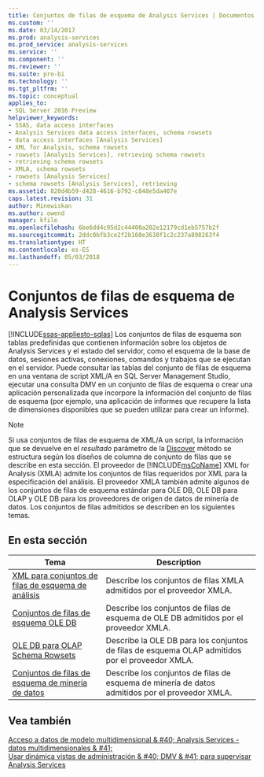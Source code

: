 ```yaml
---
title: Conjuntos de filas de esquema de Analysis Services | Documentos de Microsoft
ms.custom: ''
ms.date: 03/14/2017
ms.prod: analysis-services
ms.prod_service: analysis-services
ms.service: ''
ms.component: ''
ms.reviewer: ''
ms.suite: pro-bi
ms.technology: ''
ms.tgt_pltfrm: ''
ms.topic: conceptual
applies_to:
- SQL Server 2016 Preview
helpviewer_keywords:
- SSAS, data access interfaces
- Analysis Services data access interfaces, schema rowsets
- data access interfaces [Analysis Services]
- XML for Analysis, schema rowsets
- rowsets [Analysis Services], retrieving schema rowsets
- retrieving schema rowsets
- XMLA, schema rowsets
- rowsets [Analysis Services]
- schema rowsets [Analysis Services], retrieving
ms.assetid: 820d4b59-d428-4616-b792-c848e5da407e
caps.latest.revision: 31
author: Minewiskan
ms.author: owend
manager: kfile
ms.openlocfilehash: 6be6dd4c95d2c44400a202e12179cd1eb5757b2f
ms.sourcegitcommit: 2ddc0bfb3ce2f2b160e3638f1c2c237a898263f4
ms.translationtype: HT
ms.contentlocale: es-ES
ms.lasthandoff: 05/03/2018
---
```

# <a name="analysis-services-schema-rowsets"></a>Conjuntos de filas de esquema de Analysis Services
[!INCLUDE[ssas-appliesto-sqlas](../../includes/ssas-appliesto-sqlas.md)]
  Los conjuntos de filas de esquema son tablas predefinidas que contienen información sobre los objetos de Analysis Services y el estado del servidor, como el esquema de la base de datos, sesiones activas, conexiones, comandos y trabajos que se ejecutan en el servidor. Puede consultar las tablas del conjunto de filas de esquema en una ventana de script XML/A en SQL Server Management Studio, ejecutar una consulta DMV en un conjunto de filas de esquema o crear una aplicación personalizada que incorpore la información del conjunto de filas de esquema (por ejemplo, una aplicación de informes que recupere la lista de dimensiones disponibles que se pueden utilizar para crear un informe).  
  
> [!NOTE]  
>  Si usa conjuntos de filas de esquema de XML/A un script, la información que se devuelve en el *resultado* parámetro de la [Discover](../../analysis-services/xmla/xml-elements-methods-discover.md) método se estructura según los diseños de columna de conjunto de filas que se describe en esta sección. El proveedor de [!INCLUDE[msCoName](../../includes/msconame-md.md)] XML for Analysis (XMLA) admite los conjuntos de filas requeridos por XML para la especificación del análisis. El proveedor XMLA también admite algunos de los conjuntos de filas de esquema estándar para OLE DB, OLE DB para OLAP y OLE DB para los proveedores de origen de datos de minería de datos. Los conjuntos de filas admitidos se describen en los siguientes temas.  
  
## <a name="in-this-section"></a>En esta sección  
  
|Tema|Description|  
|-----------|-----------------|  
|[XML para conjuntos de filas de esquema de análisis](../../analysis-services/schema-rowsets/xml/xml-for-analysis-schema-rowsets.md)|Describe los conjuntos de filas XMLA admitidos por el proveedor XMLA.|  
|[Conjuntos de filas de esquema OLE DB](../../analysis-services/schema-rowsets/ole-db/ole-db-schema-rowsets.md)|Describe los conjuntos de filas de esquema de OLE DB admitidos por el proveedor XMLA.|  
|[OLE DB para OLAP Schema Rowsets](../../analysis-services/schema-rowsets/ole-db-olap/ole-db-for-olap-schema-rowsets.md)|Describe la OLE DB para los conjuntos de filas de esquema OLAP admitidos por el proveedor XMLA.|  
|[Conjuntos de filas de esquema de minería de datos](../../analysis-services/schema-rowsets/data-mining/data-mining-schema-rowsets.md)|Describe los conjuntos de filas de esquema de minería de datos admitidos por el proveedor XMLA.|  
  
## <a name="see-also"></a>Vea también  
 [Acceso a datos de modelo multidimensional & #40; Analysis Services - datos multidimensionales & #41;](../../analysis-services/multidimensional-models/mdx/multidimensional-model-data-access-analysis-services-multidimensional-data.md)   
 [Usar dinámica vistas de administración & #40; DMV & #41; para supervisar Analysis Services](../../analysis-services/instances/use-dynamic-management-views-dmvs-to-monitor-analysis-services.md)  
  
  

